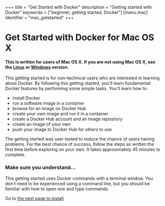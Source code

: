 +++
title = "Get Started with Docker"
description = "Getting started with Docker"
keywords = ["beginner, getting started, Docker"]
[menu.mac]
identifier = "mac_getstarted"
+++

# Get Started with Docker for Mac OS X

#### This is written for users of Mac OS X. If you are not using Mac OS X, see the [Linux](/linux/started) or [Windows](/windows/started) version.

This getting started is for non-technical users who are interested in learning about Docker. By following this getting started, you'll learn fundamental Docker features by performing some simple tasks. You'll learn how to:

* install Docker
* run a software image in a container
* browse for an image on Docker Hub
* create your own image and run it in a container
* create a Docker Hub account and an image repository
* create an image of your own
* push your image to Docker Hub for others to use

The getting started was user tested to reduce the chance of users having problems. For the best chance of success, follow the steps as written the first time before exploring on your own. It takes approximately 45 minutes to complete.


### Make sure you understand...

This getting started uses Docker commands with a terminal window. You don't need
to be experienced using a command line, but you should be familiar with how to
open one and type commands.

Go to [the next page to install](/mac/step_one).



	




		

	

	